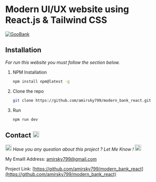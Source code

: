# Modern UI/UX website using React.js &amp; Tailwind CSS

<a href='https://postimg.cc/ppXzqW4X' target='_blank'><img src='https://i.postimg.cc/CLb7Md4D/GooBank.png' border='0' alt='GooBank'/></a>


## Installation

_For run this website you must follow the section below._

1. NPM Installation
    ```sh
    npm install npm@latest -g
    ```
  
2. Clone the repo
   ```sh
   git clone https://github.com/amirsky799/modern_bank_react.git
   ```

3. Run
    ```sh
    npm run dev
    ```


## Contact  <img src="https://raw.githubusercontent.com/Tarikul-Islam-Anik/Animated-Fluent-Emojis/master/Emojis/Objects/Telephone%20Receiver.png" alt="Telephone Receiver" width="20" height="20" />

<img src="https://raw.githubusercontent.com/Tarikul-Islam-Anik/Animated-Fluent-Emojis/master/Emojis/Smilies/Beating%20Heart.png" alt="Beating Heart" width="20" height="20" />  _Have you any question about this project ? Let Me Know !_  <img src="https://raw.githubusercontent.com/Tarikul-Islam-Anik/Animated-Fluent-Emojis/master/Emojis/Smilies/Beating%20Heart.png" alt="Beating Heart" width="20" height="20" />

My Emaill Address: [amirsky799@gmail.com](mailto:amirsky799@gmail.com)

Project Link: [https://github.com/amirsky799/modern_bank_react](https://github.com/amirsky799/modern_bank_react)

